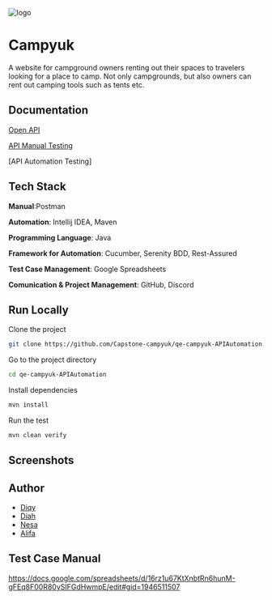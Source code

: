 ![logo](https://user-images.githubusercontent.com/38873706/218957472-3fe664bb-be5c-43e4-adb6-eb082177008a.PNG)

# Campyuk

A website for campground owners renting out their spaces to travelers looking for a place to camp. Not only campgrounds, but also owners can rent out camping tools such as tents etc. 

## Documentation
[Open API](https://app.swaggerhub.com/apis-docs/GRIFFINHENRY07_1/campyuk/1.0.0#/images/post_images)

[API Manual Testing](https://docs.google.com/spreadsheets/d/16rz1u67KtXnbtRn6hunM-gFEq8F00R80ySIFGdHwmpE/edit?usp=sharing)

[API Automation Testing]

## Tech Stack
**Manual**:Postman

**Automation**: Intellij IDEA, Maven

**Programming Language**: Java

**Framework for Automation**: Cucumber, Serenity BDD, Rest-Assured

**Test Case Management**: Google Spreadsheets

**Comunication & Project Management**: GitHub, Discord



## Run Locally

Clone the project

```bash
git clone https://github.com/Capstone-campyuk/qe-campyuk-APIAutomation.git
```

Go to the project directory
```bash
cd qe-campyuk-APIAutomation
```

Install dependencies
```bash
mvn install
```

Run the test
```bash
mvn clean verify
```

## Screenshots




## Author
- [Diqy](https://github.com/dqcode)
- [Diah](https://github.com/diahrdn)
- [Nesa](https://github.com/nesyaraa)
- [Alifa](https://github.com/alifalmr)


## Test Case Manual
https://docs.google.com/spreadsheets/d/16rz1u67KtXnbtRn6hunM-gFEq8F00R80ySIFGdHwmpE/edit#gid=1946511507
